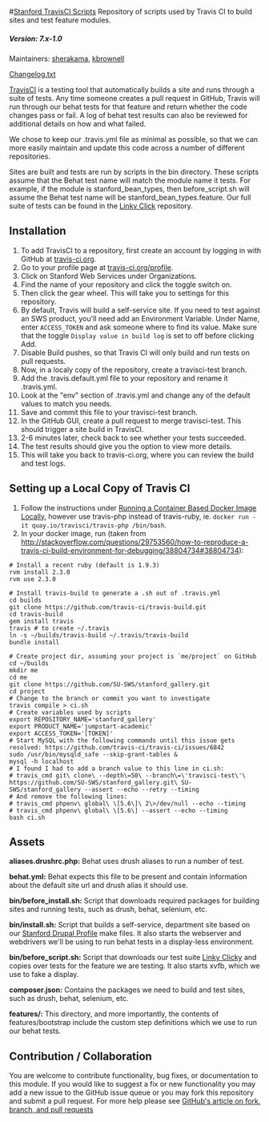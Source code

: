 #[Stanford TravisCI Scripts](https://github.com/SU-SWS/stanford_travisci_scripts)
Repository of scripts used by Travis CI to build sites and test feature modules.
##### Version: 7.x-1.0

Maintainers: [sherakama](https://github.com/sherakama), [kbrownell](https://github.com/kbrownell)

[Changelog.txt](CHANGELOG.txt)

[TravisCI](https://travis-ci.org/) is a testing tool that automatically builds a site and runs through a suite of tests.  Any time someone creates a pull request in GitHub, Travis will run through our behat tests for that feature and return whether the code changes pass or fail.  A log of behat test results can also be reviewed for additional details on how and what failed.

We chose to keep our .travis.yml file as minimal as possible, so that we can more easily maintain and update this code across a number of different repositories.

Sites are built and tests are run by scripts in the bin directory.  These scripts assume that the Behat test name will match the module name it tests.  For example, if the module is stanford_bean_types, then before_script.sh will assume the Behat test name will be stanford_bean_types.feature.  Our full suite of tests can be found in the [Linky Click](https://github.com/SU-SWS/linky_clicky) repository.

Installation
---

1. To add TravisCI to a repository, first create an account by logging in with GitHub at [travis-ci.org](https://travis-ci.org/).
2. Go to your profile page at [travis-ci.org/profile](https://travis-ci.org/profile).
3. Click on Stanford Web Services under Organizations.
3. Find the name of your repository and click the toggle switch on.
4. Then click the gear wheel.  This will take you to settings for this repository.
5. By default, Travis will build a self-service site.  If you need to test against an SWS product, you'll need add an Environment Variable. Under Name, enter `ACCESS_TOKEN` and ask someone where to find its value.  Make sure that the toggle `Display value in build log` is set to off before clicking Add.
6. Disable Build pushes, so that Travis CI will only build and run tests on pull requests.
7. Now, in a localy copy of the repository, create a travisci-test branch.
8. Add the .travis.default.yml file to your repository and rename it .travis.yml.
9. Look at the "env" section of .travis.yml and change any of the default values to match you needs.
10. Save and commit this file to your travisci-test branch.
11. In the GitHub GUI, create a pull request to merge travisci-test.  This should trigger a site build in TravisCI.
12. 2-6 minutes later, check back to see whether your tests succeeded.
13. The test results should give you the option to view more details.
14. This will take you back to travis-ci.org, where you can review the build and test logs.

Setting up a Local Copy of Travis CI
---

1. Follow the instructions under [Running a Container Based Docker Image Locally](https://docs.travis-ci.com/user/common-build-problems/#Running-a-Container-Based-Docker-Image-Locally), however use travis-php instead of travis-ruby, ie. `docker run -it quay.io/travisci/travis-php /bin/bash`.
2. In your docker image, run (taken from http://stackoverflow.com/questions/29753560/how-to-reproduce-a-travis-ci-build-environment-for-debugging/38804734#38804734):
```
# Install a recent ruby (default is 1.9.3)
rvm install 2.3.0
rvm use 2.3.0

# Install travis-build to generate a .sh out of .travis.yml
cd builds
git clone https://github.com/travis-ci/travis-build.git
cd travis-build
gem install travis
travis # to create ~/.travis
ln -s ~/builds/travis-build ~/.travis/travis-build
bundle install

# Create project dir, assuming your project is `me/project` on GitHub
cd ~/builds
mkdir me
cd me
git clone https://github.com/SU-SWS/stanford_gallery.git
cd project
# Change to the branch or commit you want to investigate
travis compile > ci.sh
# Create variables used by scripts
export REPOSITORY_NAME='stanford_gallery'
export PRODUCT_NAME='jumpstart-academic'
export ACCESS_TOKEN='[TOKEN]'
# Start MySQL with the following commands until this issue gets resolved: https://github.com/travis-ci/travis-ci/issues/6842
sudo /usr/bin/mysqld_safe --skip-grant-tables &
mysql -h localhost
# I found I had to add a branch value to this line in ci.sh:
# travis_cmd git\ clone\ --depth\=50\ --branch\=\'travisci-test\'\ https://github.com/SU-SWS/stanford_gallery.git\ SU-SWS/stanford_gallery --assert --echo --retry --timing
# And remove the following lines:
# travis_cmd phpenv\ global\ \[5.6\]\ 2\>/dev/null --echo --timing
# travis_cmd phpenv\ global\ \[5.6\] --assert --echo --timing
bash ci.sh
```

Assets
---

**aliases.drushrc.php:** Behat uses drush aliases to run a number of test.

**behat.yml:** Behat expects this file to be present and contain information about the default site url and drush alias it should use.

**bin/before_install.sh:** Script that downloads required packages for building sites and running tests, such as drush, behat, selenium, etc.

**bin/install.sh:** Script that builds a self-service, department site based on our [Stanford Drupal Profile](https://github.com/SU-SWS/Stanford-Drupal-Profile) make files.  It also starts the webserver and webdrivers we'll be using to run behat tests in a display-less environment.

**bin/before_script.sh:** Script that downloads our test suite [Linky Clicky](https://github.com/SU-SWS/linky_clicky.git) and copies over tests for the feature we are testing.  It also starts xvfb, which we use to fake a display.

**composer.json:** Contains the packages we need to build and test sites, such as drush, behat, selenium, etc.

**features/:** This directory, and more importantly, the contents of features/bootstrap include the custom step definitions which we use to run our behat tests.

Contribution / Collaboration
---

You are welcome to contribute functionality, bug fixes, or documentation to this module. If you would like to suggest a fix or new functionality you may add a new issue to the GitHub issue queue or you may fork this repository and submit a pull request. For more help please see [GitHub's article on fork, branch, and pull requests](https://help.github.com/articles/using-pull-requests)
